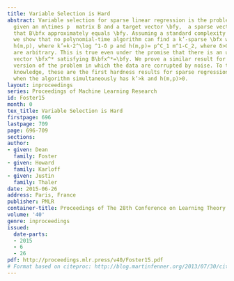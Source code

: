```yaml
---
title: Variable Selection is Hard
abstract: Variable selection for sparse linear regression is the problem of finding,
  given an m\times p  matrix B and a target vector \bfy,  a sparse vector \bfx such
  that B\bfx approximately equals \bfy. Assuming a standard complexity hypothesis,
  we show that no polynomial-time algorithm can find a k’-sparse \bfx with \|B\bfx-\bfy\|^2\le
  h(m,p), where k’=k⋅2^\log ^1-δ p and h(m,p)= p^C_1 m^1-C_2, where δ>0,C_1>0,C_2>0
  are arbitrary. This is true even under the promise that there is an unknown k-sparse
  vector \bfx^* satisfying B\bfx^*=\bfy. We prove a similar result for a statistical
  version of the problem in which the data are corrupted by noise. To the authors’
  knowledge, these are the first hardness results for sparse regression that apply
  when the algorithm simultaneously has k’>k and h(m,p)>0.
layout: inproceedings
series: Proceedings of Machine Learning Research
id: Foster15
month: 0
tex_title: Variable Selection is Hard
firstpage: 696
lastpage: 709
page: 696-709
sections: 
author:
- given: Dean
  family: Foster
- given: Howard
  family: Karloff
- given: Justin
  family: Thaler
date: 2015-06-26
address: Paris, France
publisher: PMLR
container-title: Proceedings of The 28th Conference on Learning Theory
volume: '40'
genre: inproceedings
issued:
  date-parts:
  - 2015
  - 6
  - 26
pdf: http://proceedings.mlr.press/v40/Foster15.pdf
# Format based on citeproc: http://blog.martinfenner.org/2013/07/30/citeproc-yaml-for-bibliographies/
---
```

